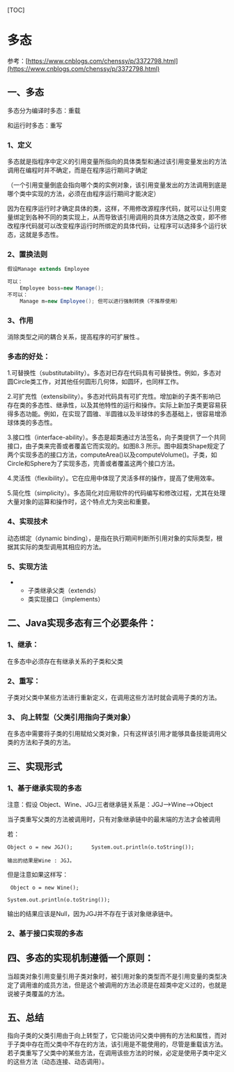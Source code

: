 [TOC]



# 多态

参考：[https://www.cnblogs.com/chenssy/p/3372798.html](https://www.cnblogs.com/chenssy/p/3372798.html)

## 一、多态

多态分为编译时多态：重载

和运行时多态：重写

### 1、定义

多态就是指程序中定义的引用变量所指向的具体类型和通过该引用变量发出的方法调用在编程时并不确定，而是在程序运行期间才确定

（一个引用变量倒底会指向哪个类的实例对象，该引用变量发出的方法调用到底是哪个类中实现的方法，必须在由程序运行期间才能决定）

因为在程序运行时才确定具体的类，这样，不用修改源程序代码，就可以让引用变量绑定到各种不同的类实现上，从而导致该引用调用的具体方法随之改变，即不修改程序代码就可以改变程序运行时所绑定的具体代码，让程序可以选择多个运行状态，这就是多态性。

### 2、置换法则

```java
假设Manage extends Employee  

可以：
    Employee boss=new Manage(); 
不可以：
 	Manage m=new Employee(); 但可以进行强制转换（不推荐使用）
```

### 3、作用

消除类型之间的耦合关系，提高程序的可扩展性.。

### 多态的好处：

1.可替换性（substitutability）。多态对已存在代码具有可替换性。例如，多态对圆Circle类工作，对其他任何圆形几何体，如圆环，也同样工作。

2.可扩充性（extensibility）。多态对代码具有可扩充性。增加新的子类不影响已存在类的多态性、继承性，以及其他特性的运行和操作。实际上新加子类更容易获得多态功能。例如，在实现了圆锥、半圆锥以及半球体的多态基础上，很容易增添球体类的多态性。

3.接口性（interface-ability）。多态是超类通过方法签名，向子类提供了一个共同接口，由子类来完善或者覆盖它而实现的。如图8.3 所示。图中超类Shape规定了两个实现多态的接口方法，computeArea()以及computeVolume()。子类，如Circle和Sphere为了实现多态，完善或者覆盖这两个接口方法。

4.灵活性（flexibility）。它在应用中体现了灵活多样的操作，提高了使用效率。

5.简化性（simplicity）。多态简化对应用软件的代码编写和修改过程，尤其在处理大量对象的运算和操作时，这个特点尤为突出和重要。

### 4、实现技术

动态绑定（dynamic binding），是指在执行期间判断所引用对象的实际类型，根据其实际的类型调用其相应的方法。

### 5、实现方法

- - 子类继承父类（extends）
  - 类实现接口（implements）
  
  

## 二、Java实现多态有三个必要条件：

###      1、继承：

在多态中必须存在有继承关系的子类和父类

###      2、重写：

子类对父类中某些方法进行重新定义，在调用这些方法时就会调用子类的方法。

###     3、 向上转型（父类引用指向子类对象）

在多态中需要将子类的引用赋给父类对象，只有这样该引用才能够具备技能调用父类的方法和子类的方法。

## 三、实现形式

### 1、基于继承实现的多态

注意：假设 Object、Wine、JGJ三者继承链关系是：JGJ—>Wine—>Object

当子类重写父类的方法被调用时，只有对象继承链中的最末端的方法才会被调用

若：

```
Object o = new JGJ();      System.out.println(o.toString());

输出的结果是Wine : JGJ。
```

但是注意如果这样写：

```
 Object o = new Wine(); 

System.out.println(o.toString());
```

 输出的结果应该是Null，因为JGJ并不存在于该对象继承链中。

### 2、基于接口实现的多态



## 四、多态的实现机制遵循一个原则：

​	当超类对象引用变量引用子类对象时，被引用对象的类型而不是引用变量的类型决定了调用谁的成员方法，但是这个被调用的方法必须是在超类中定义过的，也就是说被子类覆盖的方法。



## 五、总结

指向子类的父类引用由于向上转型了，它只能访问父类中拥有的方法和属性，而对于子类中存在而父类中不存在的方法，该引用是不能使用的，尽管是重载该方法。若子类重写了父类中的某些方法，在调用该些方法的时候，必定是使用子类中定义的这些方法（动态连接、动态调用）。